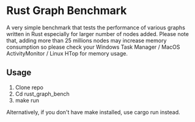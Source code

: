 # Rust Graph Benchmark 

A very simple benchmark that tests the performance of various graphs written in Rust
especially for larger number of nodes added. Please note that, adding more than 25 millions nodes
may increase memory consumption so please check your Windows Task Manager / MacOS ActivityMonitor / Linux HTop
for memory usage. 

## Usage

1) Clone repo 
2) Cd rust_graph_bench
3) make run 

Alternatively, if you don't have make installed, use cargo run instead. 